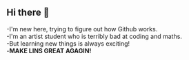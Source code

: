 ## Hi there 👋       
-I'm new here, trying to figure out how Github works.<br>
-I'm an artist student who is terribly bad at coding and maths.<br>
-But learning new things is always exciting!  <br>
-<b>MAKE LINS GREAT AGAGIN!</b>    
<!--                             
**LinShuyang-Chelsea/LinShuyang-Chelsea** is a ✨ _special_ ✨ repository because its `README.md` (this file) appears on your GitHub profile.











Here are some ideas to get you started:

- 🔭 I’m currently working on ...
- 🌱 I’m currently learning ...
- 👯 I’m looking to collaborate on ...
- 🤔 I’m looking for help with ...
- 💬 Ask me about ...
- 📫 How to reach me: ...
- 😄 Pronouns: ...
- ⚡ Fun fact: ...
-->
